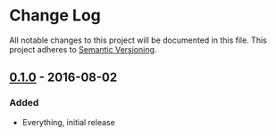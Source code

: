 # Change Log
All notable changes to this project will be documented in this file.
This project adheres to [Semantic Versioning](http://semver.org/).

## [0.1.0] - 2016-08-02
### Added
- Everything, initial release

[0.1.0]: https://github.com/PurpleBooth/git-github-lint/commit/61bea4141315e236358fee319529763543d392a9
